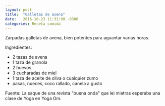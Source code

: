 ```yaml
---
layout: post
title:  "Galletas de avena"
date:   2016-10-23 11:32:00 -0300
categories: Receta comida
---
```


Zarpadas galletas de avena, bien potentes para aguantar varias horas.


Ingredientes:

- 2 tazas de avena
- 1 taza de granola
- 2 huevos
- 3 cucharadas de miel
- 1 taza de aceite de oliva o cualquier zumo
- pasas, nueces, coco rallado, canela a gusto



Fuente:
La saque de una revista "buena onda" que lei mietras esperaba una clase de Yoga en Yoga Om.
